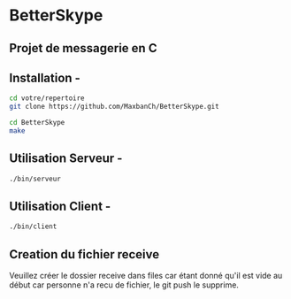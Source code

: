 # BetterSkype
## Projet de messagerie en C

## Installation - 
```bash
cd votre/repertoire
git clone https://github.com/MaxbanCh/BetterSkype.git

cd BetterSkype
make
```

## Utilisation Serveur -
```bash
./bin/serveur
```

## Utilisation Client -
```bash
./bin/client
```

## Creation du fichier receive 
Veuillez créer le dossier receive dans files car étant donné qu'il est vide au début car personne n'a recu de fichier, le git push le supprime. 
